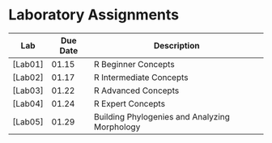 # Laboratory Assignments

Lab | Due Date | Description
--- | -------- | -----------
[Lab01] | 01.15 | R Beginner Concepts
[Lab02] | 01.17 | R Intermediate Concepts
[Lab03] | 01.22 | R Advanced Concepts
[Lab04] | 01.24 | R Expert Concepts
[Lab05] | 01.29 | Building Phylogenies and Analyzing Morphology
